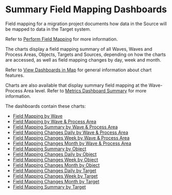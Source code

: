 # Summary Field Mapping Dashboards

Field mapping for a migration project documents how data in the Source
will be mapped to data in the Target system.

Refer to [Perform Field Mapping](Perform_Field_Mapping.htm) for more
information.

The charts display a field mapping summary of all Waves, Waves and
Process Areas, Objects, Targets and Sources, depending on how the charts
are accessed, as well as field mapping changes by day, week and month.

Refer to [View Dashboards in Map](View_Dashboards_in_Map.htm) for
general information about chart features.

Charts are also available that display summary field mapping at the
Wave-Process Area level. Refer to [Metrics Dashboard
Summary](Metrics_Summary_Dashboards.htm) for more information.

The dashboards contain these charts:

  - [Field Mapping by Wave](Field_Mapping_by_Wave.htm)
  - [Field Mapping by Wave & Process
    Area](Field_Mapping_by_Wave_and_Process_Area.htm)
  - [Field Mapping Summary by Wave & Process
    Area](Field_Mapping_Summary_by_Wave_and_Process_Area.htm)
  - [Field Mapping Changes Daily by Wave & Process
    Area](Field_Mapping_Changes_Daily_Wave_Process_Area.htm)
  - [Field Mapping Changes Week by Wave & Process
    Area](Field_Map_Changes_Week_Wave_Process_Area.htm)
  - [Field Mapping Changes Month by Wave & Process
    Area](Field_Map_Changes_Month_Wave_Process_Area.htm)
  - [Field Mapping Summary by
    Object](Field_Mapping_Summary_by_Object.htm)
  - [Field Mapping Changes Daily by
    Object](Field_Mapping_Changes_Daily_by_Object.htm)
  - [Field Mapping Changes Week by
    Object](Field_Mapping_Changes_Week_by_Object.htm)
  - [Field Mapping Changes Month by
    Object](Field_Mapping_Changes_Month_by_Object.htm)
  - [Field Mapping Changes Daily by
    Target](Field_Mapping_Changes_Daily_by_Target.htm)
  - [Field Mapping Changes Week by
    Target](Field_Mapping_Changes_Week_by_Target.htm)
  - [Field Mapping Changes Month by
    Target](Field_Mapping_Changes_Month_by_Target.htm)
  - [Field Mapping Summary by
    Target](Field_Mapping_Summary_by_Target.htm)
